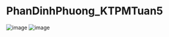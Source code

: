 # PhanDinhPhuong_KTPMTuan5
![image](https://user-images.githubusercontent.com/81177274/192220616-f6f2c2e1-d55e-4455-89be-82cea9c93fb6.png)
![image](https://user-images.githubusercontent.com/81177274/192220640-b82330b8-d851-4b5a-a6cb-2dd1d7b20fac.png)
